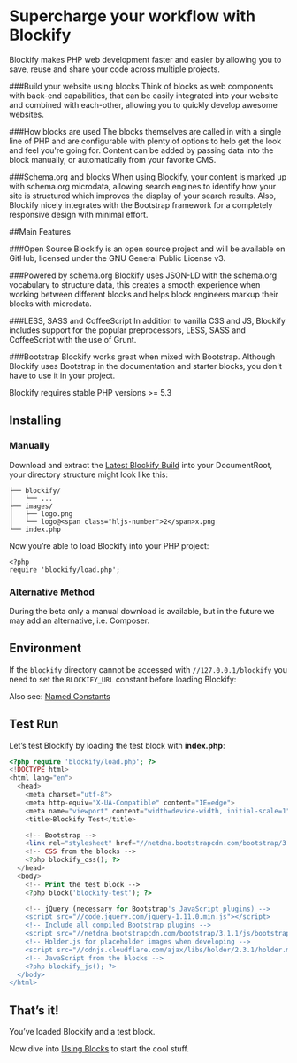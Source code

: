 Supercharge your workflow with Blockify
========

Blockify makes PHP web development faster and easier by allowing you to save, reuse and share your code across multiple projects.

###Build your website using blocks
Think of blocks as web components with back-end capabilities, that can be easily integrated into your website and combined with each-other, allowing you to quickly develop awesome websites.

###How blocks are used
The blocks themselves are called in with a single line of PHP and are configurable with plenty of options to help get the look and feel you're going for. Content can be added by passing data into the block manually, or automatically from your favorite CMS.

###Schema.org and blocks
When using Blockify, your content is marked up with schema.org microdata, allowing search engines to identify how your site is structured which improves the display of your search results. Also, Blockify nicely integrates with the Bootstrap framework for a completely responsive design with minimal effort.

##Main Features

###Open Source
Blockify is an open source project and will be available on GitHub, licensed under the GNU General Public License v3.

###Powered by schema.org
Blockify uses JSON-LD with the schema.org vocabulary to structure data, this creates a smooth experience when working between different blocks and helps block engineers markup their blocks with microdata.

###LESS, SASS and CoffeeScript
In addition to vanilla CSS and JS, Blockify includes support for the popular preprocessors, LESS, SASS and CoffeeScript with the use of Grunt.

###Bootstrap
Blockify works great when mixed with Bootstrap. Although Blockify uses Bootstrap in the documentation and starter blocks, you don't have to use it in your project.

Blockify requires stable PHP versions &gt;= 5.3

## Installing

### Manually

Download and extract the [Latest Blockify Build](https://github.com/blockify/blockify/releases/download/0.1.2/blockify-0.1.2.zip) into your DocumentRoot, your&nbsp;directory structure might&nbsp;look like this:

```DocumentRoot/
├── blockify/
│   └── ...
├── images/
│   ├── logo.png
│   └── logo@<span class="hljs-number">2</span>x.png
└── index.php
```


Now you’re able to load Blockify into your PHP project:

```
<?php
require 'blockify/load.php';
```
### Alternative Method

During the beta only a manual download is available, but in the future we may add an alternative, i.e. Composer.

## Environment

If the `blockify` directory cannot be accessed with `//127.0.0.1/blockify` you need to set&nbsp;the `BLOCKIFY_URL` constant before loading&nbsp;Blockify:

Also see: [Named Constants](http://blockify.co/api/named-constants/ "Named Constants")

## Test Run

Let’s test Blockify by loading the test block with **index.php**:
```php
<?php require 'blockify/load.php'; ?>
<!DOCTYPE html>
<html lang="en">
  <head>
    <meta charset="utf-8">
    <meta http-equiv="X-UA-Compatible" content="IE=edge">
    <meta name="viewport" content="width=device-width, initial-scale=1">
    <title>Blockify Test</title>

    <!-- Bootstrap -->
    <link rel="stylesheet" href="//netdna.bootstrapcdn.com/bootstrap/3.1.1/css/bootstrap.min.css">
    <!-- CSS from the blocks -->
    <?php blockify_css(); ?>
  </head>
  <body>
    <!-- Print the test block -->
    <?php block('blockify-test'); ?>

    <!-- jQuery (necessary for Bootstrap's JavaScript plugins) -->
    <script src="//code.jquery.com/jquery-1.11.0.min.js"></script>
    <!-- Include all compiled Bootstrap plugins -->
    <script src="//netdna.bootstrapcdn.com/bootstrap/3.1.1/js/bootstrap.min.js"></script>
    <!-- Holder.js for placeholder images when developing -->
    <script src="//cdnjs.cloudflare.com/ajax/libs/holder/2.3.1/holder.min.js"></script>
    <!-- JavaScript from the blocks -->
    <?php blockify_js(); ?>
  </body>
</html>
```

## That’s it!

You’ve loaded Blockify and a test block.

Now dive into [Using Blocks](http://blockify.co/documentation/using-blocks/ "Using Blocks") to start the cool stuff.
